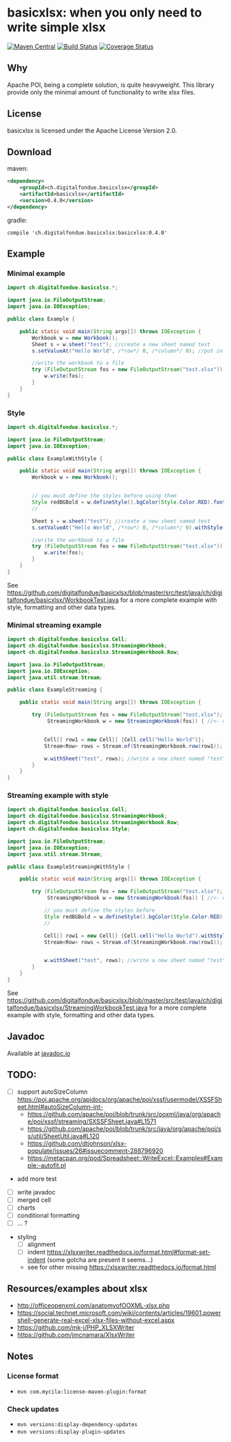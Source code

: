 # basicxlsx: when you only need to write simple xlsx

[![Maven Central](https://img.shields.io/maven-central/v/ch.digitalfondue.basicxlsx/basicxlsx.svg)](https://search.maven.org/search?q=g:ch.digitalfondue.basicxlsx)
[![Build Status](https://travis-ci.org/digitalfondue/basicxlsx.svg?branch=master)](https://travis-ci.org/digitalfondue/basicxlsx) 
[![Coverage Status](https://coveralls.io/repos/github/digitalfondue/basicxlsx/badge.svg?branch=master)](https://coveralls.io/github/digitalfondue/basicxlsx?branch=master)

## Why

Apache POI, being a complete solution, is quite heavyweight.
This library provide only the minimal amount of functionality to
write xlsx files.

## License
basicxlsx is licensed under the Apache License Version 2.0.

## Download

maven:

```xml
<dependency>
    <groupId>ch.digitalfondue.basicxlsx</groupId>
    <artifactId>basicxlsx</artifactId>
    <version>0.4.0</version>
</dependency>
```

gradle:

```
compile 'ch.digitalfondue.basicxlsx:basicxlsx:0.4.0'
```

## Example

### Minimal example

```java
import ch.digitalfondue.basicxlsx.*;

import java.io.FileOutputStream;
import java.io.IOException;

public class Example {

    public static void main(String args[]) throws IOException {
        Workbook w = new Workbook();
        Sheet s = w.sheet("test"); //create a new sheet named test
        s.setValueAt("Hello World", /*row*/ 0, /*column*/ 0); //put in "A1" the value "Hello World"

        //write the workbook to a file
        try (FileOutputStream fos = new FileOutputStream("test.xlsx")) {
            w.write(fos);
        }
    }
}

```

### Style

```java
import ch.digitalfondue.basicxlsx.*;

import java.io.FileOutputStream;
import java.io.IOException;

public class ExampleWithStyle {

    public static void main(String args[]) throws IOException {
        Workbook w = new Workbook();


        // you must define the styles before using them
        Style redBGBold = w.defineStyle().bgColor(Style.Color.RED).font().bold(true).build();
        //

        Sheet s = w.sheet("test"); //create a new sheet named test
        s.setValueAt("Hello World", /*row*/ 0, /*column*/ 0).withStyle(redBGBold); //put in "A1" the value "Hello World", set the style to the cell

        //write the workbook to a file
        try (FileOutputStream fos = new FileOutputStream("test.xlsx")) {
            w.write(fos);
        }
    }
}

```

See https://github.com/digitalfondue/basicxlsx/blob/master/src/test/java/ch/digitalfondue/basicxlsx/WorkbookTest.java
for a more complete example with style, formatting and other data types.

### Minimal streaming example

```java
import ch.digitalfondue.basicxlsx.Cell;
import ch.digitalfondue.basicxlsx.StreamingWorkbook;
import ch.digitalfondue.basicxlsx.StreamingWorkbook.Row;

import java.io.FileOutputStream;
import java.io.IOException;
import java.util.stream.Stream;

public class ExampleStreaming {

    public static void main(String args[]) throws IOException {

        try (FileOutputStream fos = new FileOutputStream("test.xlsx");
             StreamingWorkbook w = new StreamingWorkbook(fos)) { //<- create a StreamingWorkbook: it require the outputstream


            Cell[] row1 = new Cell[] {Cell.cell("Hello World")};
            Stream<Row> rows = Stream.of(StreamingWorkbook.row(row1));

            w.withSheet("test", rows); //write a new sheet named "test" with the stream of rows
        }
    }
}
```


### Streaming example with style

```java
import ch.digitalfondue.basicxlsx.Cell;
import ch.digitalfondue.basicxlsx.StreamingWorkbook;
import ch.digitalfondue.basicxlsx.StreamingWorkbook.Row;
import ch.digitalfondue.basicxlsx.Style;

import java.io.FileOutputStream;
import java.io.IOException;
import java.util.stream.Stream;

public class ExampleStreamingWithStyle {

    public static void main(String args[]) throws IOException {

        try (FileOutputStream fos = new FileOutputStream("test.xlsx");
             StreamingWorkbook w = new StreamingWorkbook(fos)) { //<- create a StreamingWorkbook: it require the outputstream

            // you must define the styles before
            Style redBGBold = w.defineStyle().bgColor(Style.Color.RED).font().bold(true).build();
            //

            Cell[] row1 = new Cell[] {Cell.cell("Hello World").withStyle(redBGBold)};
            Stream<Row> rows = Stream.of(StreamingWorkbook.row(row1));


            w.withSheet("test", rows); //write a new sheet named "test" with the stream of rows
        }
    }
}
```

See https://github.com/digitalfondue/basicxlsx/blob/master/src/test/java/ch/digitalfondue/basicxlsx/StreamingWorkbookTest.java
for a more complete example with style, formatting and other data types.


## Javadoc

Available at [javadoc.io](http://javadoc.io/doc/ch.digitalfondue.basicxlsx/basicxlsx/)


## TODO:

 - [ ] support autoSizeColumn https://poi.apache.org/apidocs/org/apache/poi/xssf/usermodel/XSSFSheet.html#autoSizeColumn-int-
    - https://github.com/apache/poi/blob/trunk/src/ooxml/java/org/apache/poi/xssf/streaming/SXSSFSheet.java#L1571
    - https://github.com/apache/poi/blob/trunk/src/java/org/apache/poi/ss/util/SheetUtil.java#L120
    - https://github.com/dtjohnson/xlsx-populate/issues/26#issuecomment-288796920
    - https://metacpan.org/pod/Spreadsheet::WriteExcel::Examples#Example:-autofit.pl
 - add more test
 - [ ] write javadoc
 - [ ] merged cell
 - [ ] charts
 - [ ] conditional formatting
 - [ ] ... ?
 - styling
    - [ ] alignment 
    - [ ] indent https://xlsxwriter.readthedocs.io/format.html#format-set-indent (some gotcha are present it seems...)
    - see for other missing https://xlsxwriter.readthedocs.io/format.html

## Resources/examples about xlsx

- http://officeopenxml.com/anatomyofOOXML-xlsx.php
- https://social.technet.microsoft.com/wiki/contents/articles/19601.powershell-generate-real-excel-xlsx-files-without-excel.aspx
- https://github.com/mk-j/PHP_XLSXWriter
- https://github.com/jmcnamara/XlsxWriter

## Notes

### License format
- `mvn com.mycila:license-maven-plugin:format`

### Check updates
- `mvn versions:display-dependency-updates`
- `mvn versions:display-plugin-updates`
